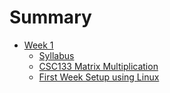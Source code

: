 # Summary

- [Week 1](./week1.md)
    - [Syllabus](./week1/syllabus.md)
    - [CSC133 Matrix Multiplication](./week1/csc133matrix_multiplication.md)
    - [First Week Setup using Linux](./week1/setup_using_linux.md)
